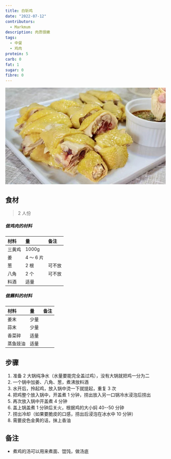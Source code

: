 ```yaml
---
title: 白斩鸡
date: "2022-07-12"
contributors:
  - Markmum
description: 肉质很嫩
tags:
  - 中餐
  - 鸡肉
protein: 5
carb: 0
fat: 1
sugar: 0
fibre: 0
---
```


![白斩鸡](./image.jpg)

## 食材

> 2 人份

##### 做鸡肉的材料

| 材料   | 量        | 备注   |
| :----- | :-------- | :----- |
| 三黄鸡 | 1000g     |        |
| 姜     | 4 ～ 6 片 |        |
| 葱     | 2 根      | 可不放 |
| 八角   | 2 个      | 可不放 |
| 料酒   | 适量      |        |

##### 做蘸料的材料

| 材料     | 量   | 备注 |
| :------- | :--- | :--- |
| 姜末     | 少量 |      |
| 蒜末     | 少量 |      |
| 香菜碎   | 适量 |      |
| 蒸鱼豉油 | 适量 |      |

## 步骤

1. 准备 2 大锅纯净水（水量要能完全盖过鸡），没有大锅就把鸡一分为二
2. 一个锅中加姜、八角、葱，煮沸放料酒
3. 水开后，拎起鸡，放入锅中烫一下就提起，重复 3 次
4. 把鸡整个放入锅中，开盖煮 1 分钟，捞出放入另一口锅冷水浸泡后捞出
5. 再次放入锅中开盖煮 4 分钟
6. 盖上锅盖煮 1 分钟后关火，根据鸡的大小焖 40--50 分钟
7. 捞出冷却（如果要脆皮的口感，捞出后浸泡在冰水中 10 分钟）
8. 需要皮色金黄的话，抹上香油

## 备注

- 煮鸡的汤可以用来煮面、馄饨，做汤底
